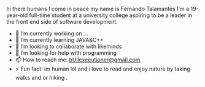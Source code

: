    hi there humans I come in peace my name is Fernando Talamantes 
   I'm a 19-year-old full-time student at a university college aspiring    to be a leader in the front end side of software development. 




- 🔭 I’m currently working on ...
- 🌱 I’m currently learning JAVA&C++
- 👯 I’m looking to collaborate with likeminds
- 🤔 I’m looking for help with programming 
- 📫 How to reach me: bUllexecutioner@gmail.com
- ⚡ Fun fact: im human lol and i love to read and enjoy nature by taking walks and or hiking . 





